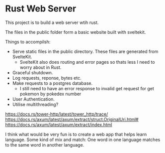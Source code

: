 # Rust Web Server

This project is to build a web server wtih rust.

The files in the public folder form a basic website built with sveltekit.

Things to accompilsh:

- Serve static files in the public directory. These files are generated from SvelteKit.
  - SvelteKit also does routing and error pages so thats less I need to worry about in Rust.
- Graceful shutdown.
- Log requests, reponse, bytes etc.
- Make requests to a postgres database.
  - I still need to have an error response to invalid get request for get pokemon by pokedex number
- User Authentication.
- Utilise multithreading?

https://docs.rs/tower-http/latest/tower_http/trace/
https://docs.rs/axum/latest/axum/extract/struct.OriginalUri.html#
https://docs.rs/axum/latest/axum/extract/index.html

I think what would be very fun is to create a web app that helps learn language. Some kind of mix and match: One word in one language matches to the same word in another language.
